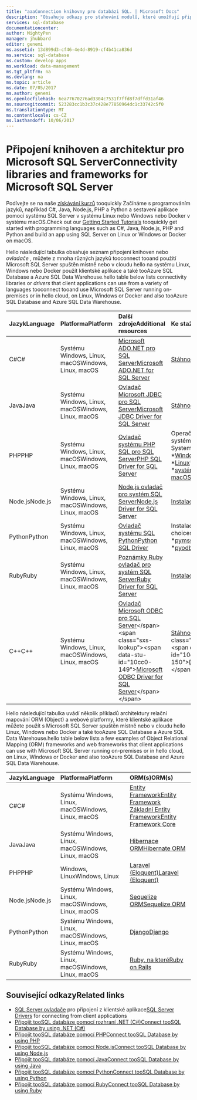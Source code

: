 ```yaml
---
title: "aaaConnection knihovny pro databázi SQL. | Microsoft Docs"
description: "Obsahuje odkazy pro stahování modulů, které umožňují připojení tooSQL Server a databáze SQL z mnoha rozličných programovacích jazyků klienta. moduly Hello vydávají hello komunitou nebo společností Microsoft."
services: sql-database
documentationcenter: 
author: MightyPen
manager: jhubbard
editor: genemi
ms.assetid: 13d899d3-cf46-4e4d-8919-cf4b41ca836d
ms.service: sql-database
ms.custom: develop apps
ms.workload: data-management
ms.tgt_pltfrm: na
ms.devlang: na
ms.topic: article
ms.date: 07/05/2017
ms.author: genemi
ms.openlocfilehash: 6ea77670276ad3304c7531f7ffd8f7dffd31af46
ms.sourcegitcommit: 523283cc1b3c37c428e77850964dc1c33742c5f0
ms.translationtype: MT
ms.contentlocale: cs-CZ
ms.lasthandoff: 10/06/2017
---
```

# <a name="connectivity-libraries-and-frameworks-for-microsoft-sql-server"></a><span data-ttu-id="10cc0-104">Připojení knihoven a architektur pro Microsoft SQL Server</span><span class="sxs-lookup"><span data-stu-id="10cc0-104">Connectivity libraries and frameworks for Microsoft SQL Server</span></span>

<span data-ttu-id="10cc0-105">Podívejte se na naše [získávání kurzů](http://aka.ms/sqldev) tooquickly Začínáme s programováním jazyků, například C#, Java, Node.js, PHP a Python a sestavení aplikace pomocí systému SQL Server v systému Linux nebo Windows nebo Docker v systému macOS.</span><span class="sxs-lookup"><span data-stu-id="10cc0-105">Check out our [Getting Started Tutorials](http://aka.ms/sqldev) tooquickly get started with programming languages such as C#, Java, Node.js, PHP and Python and build an app using SQL Server on Linux or Windows or Docker on macOS.</span></span>

<span data-ttu-id="10cc0-106">Hello následující tabulka obsahuje seznam připojení knihoven nebo *ovladače* , můžete z mnoha různých jazyků tooconnect tooand použití Microsoft SQL Server spuštěn místně nebo v cloudu hello na systému Linux, Windows nebo Docker použít klientské aplikace a také tooAzure SQL Database a Azure SQL Data Warehouse.</span><span class="sxs-lookup"><span data-stu-id="10cc0-106">hello table below lists connectivity libraries or *drivers* that client applications can use from a variety of languages tooconnect tooand use Microsoft SQL Server running on-premises or in hello cloud, on Linux, Windows or Docker and also tooAzure SQL Database and Azure SQL Data Warehouse.</span></span> 

| <span data-ttu-id="10cc0-107">Jazyk</span><span class="sxs-lookup"><span data-stu-id="10cc0-107">Language</span></span> | <span data-ttu-id="10cc0-108">Platforma</span><span class="sxs-lookup"><span data-stu-id="10cc0-108">Platform</span></span> | <span data-ttu-id="10cc0-109">Další zdroje</span><span class="sxs-lookup"><span data-stu-id="10cc0-109">Additional resources</span></span> | <span data-ttu-id="10cc0-110">Ke stažení</span><span class="sxs-lookup"><span data-stu-id="10cc0-110">Download</span></span> | <span data-ttu-id="10cc0-111">Začínáme</span><span class="sxs-lookup"><span data-stu-id="10cc0-111">Get Started</span></span> |
| :-- | :-- | :-- | :-- | :-- |
| <span data-ttu-id="10cc0-112">C#</span><span class="sxs-lookup"><span data-stu-id="10cc0-112">C#</span></span> | <span data-ttu-id="10cc0-113">Systému Windows, Linux, macOS</span><span class="sxs-lookup"><span data-stu-id="10cc0-113">Windows, Linux, macOS</span></span> | [<span data-ttu-id="10cc0-114">Microsoft ADO.NET pro SQL Server</span><span class="sxs-lookup"><span data-stu-id="10cc0-114">Microsoft ADO.NET for SQL Server</span></span>](https://docs.microsoft.com/sql/connect/ado-net/microsoft-ado-net-for-sql-server) | [<span data-ttu-id="10cc0-115">Stáhnout</span><span class="sxs-lookup"><span data-stu-id="10cc0-115">Download</span></span>](https://www.microsoft.com/net/download/) | [<span data-ttu-id="10cc0-116">Začínáme</span><span class="sxs-lookup"><span data-stu-id="10cc0-116">Get Started</span></span>](https://www.microsoft.com/en-us/sql-server/developer-get-started/csharp/ubuntu)
| <span data-ttu-id="10cc0-117">Java</span><span class="sxs-lookup"><span data-stu-id="10cc0-117">Java</span></span> | <span data-ttu-id="10cc0-118">Systému Windows, Linux, macOS</span><span class="sxs-lookup"><span data-stu-id="10cc0-118">Windows, Linux, macOS</span></span> | [<span data-ttu-id="10cc0-119">Ovladač Microsoft JDBC pro SQL Server</span><span class="sxs-lookup"><span data-stu-id="10cc0-119">Microsoft JDBC Driver for SQL Server</span></span>](http://msdn.microsoft.com/library/mt484311.aspx) | [<span data-ttu-id="10cc0-120">Stáhnout</span><span class="sxs-lookup"><span data-stu-id="10cc0-120">Download</span></span>](https://go.microsoft.com/fwlink/?linkid=852460) |  [<span data-ttu-id="10cc0-121">Začínáme</span><span class="sxs-lookup"><span data-stu-id="10cc0-121">Get Started</span></span>](https://www.microsoft.com/en-us/sql-server/developer-get-started/java/ubuntu)
| <span data-ttu-id="10cc0-122">PHP</span><span class="sxs-lookup"><span data-stu-id="10cc0-122">PHP</span></span> | <span data-ttu-id="10cc0-123">Systému Windows, Linux, macOS</span><span class="sxs-lookup"><span data-stu-id="10cc0-123">Windows, Linux, macOS</span></span>| [<span data-ttu-id="10cc0-124">Ovladač systému PHP SQL pro SQL Server</span><span class="sxs-lookup"><span data-stu-id="10cc0-124">PHP SQL Driver for SQL Server</span></span>](http://msdn.microsoft.com/library/dn865013.aspx) | <span data-ttu-id="10cc0-125">Operační systém:</span><span class="sxs-lookup"><span data-stu-id="10cc0-125">Operating System:</span></span> <br/> <span data-ttu-id="10cc0-126">\*[Windows](https://www.microsoft.com/download/details.aspx?id=20098)</span><span class="sxs-lookup"><span data-stu-id="10cc0-126">\* [Windows](https://www.microsoft.com/download/details.aspx?id=20098)</span></span> <br/> <span data-ttu-id="10cc0-127">\*[Linux](https://github.com/Microsoft/msphpsql/tree/dev#install-unix)</span><span class="sxs-lookup"><span data-stu-id="10cc0-127">\* [Linux](https://github.com/Microsoft/msphpsql/tree/dev#install-unix)</span></span> <br/> <span data-ttu-id="10cc0-128">\*[systému macOS](https://github.com/Microsoft/msphpsql/tree/dev#install-unix)</span><span class="sxs-lookup"><span data-stu-id="10cc0-128">\* [macOS](https://github.com/Microsoft/msphpsql/tree/dev#install-unix)</span></span> |  [<span data-ttu-id="10cc0-129">Začínáme</span><span class="sxs-lookup"><span data-stu-id="10cc0-129">Get Started</span></span>](https://www.microsoft.com/en-us/sql-server/developer-get-started/php/ubuntu)
| <span data-ttu-id="10cc0-130">Node.js</span><span class="sxs-lookup"><span data-stu-id="10cc0-130">Node.js</span></span> | <span data-ttu-id="10cc0-131">Systému Windows, Linux, macOS</span><span class="sxs-lookup"><span data-stu-id="10cc0-131">Windows, Linux, macOS</span></span> | [<span data-ttu-id="10cc0-132">Node.js ovladač pro systém SQL Server</span><span class="sxs-lookup"><span data-stu-id="10cc0-132">Node.js Driver for SQL Server</span></span>](http://msdn.microsoft.com/library/mt652093.aspx) | [<span data-ttu-id="10cc0-133">Instalace</span><span class="sxs-lookup"><span data-stu-id="10cc0-133">Install</span></span>](https://msdn.microsoft.com/library/mt652094.aspx) |  [<span data-ttu-id="10cc0-134">Začínáme</span><span class="sxs-lookup"><span data-stu-id="10cc0-134">Get Started</span></span>](https://www.microsoft.com/en-us/sql-server/developer-get-started/node/ubuntu)
| <span data-ttu-id="10cc0-135">Python</span><span class="sxs-lookup"><span data-stu-id="10cc0-135">Python</span></span> | <span data-ttu-id="10cc0-136">Systému Windows, Linux, macOS</span><span class="sxs-lookup"><span data-stu-id="10cc0-136">Windows, Linux, macOS</span></span> | [<span data-ttu-id="10cc0-137">Ovladač systému SQL Python</span><span class="sxs-lookup"><span data-stu-id="10cc0-137">Python SQL Driver</span></span>](http://msdn.microsoft.com/library/mt652092.aspx) | <span data-ttu-id="10cc0-138">Instalace volby:</span><span class="sxs-lookup"><span data-stu-id="10cc0-138">Install choices:</span></span> <br/> <span data-ttu-id="10cc0-139">\*[pymssql](https://msdn.microsoft.com/library/mt694094.aspx)</span><span class="sxs-lookup"><span data-stu-id="10cc0-139">\* [pymssql](https://msdn.microsoft.com/library/mt694094.aspx)</span></span> <br/> <span data-ttu-id="10cc0-140">\*[pyodbc](http://msdn.microsoft.com/library/mt763257.aspx)</span><span class="sxs-lookup"><span data-stu-id="10cc0-140">\* [pyodbc](http://msdn.microsoft.com/library/mt763257.aspx)</span></span> |  [<span data-ttu-id="10cc0-141">Začínáme</span><span class="sxs-lookup"><span data-stu-id="10cc0-141">Get Started</span></span>](https://www.microsoft.com/en-us/sql-server/developer-get-started/python/ubuntu)
| <span data-ttu-id="10cc0-142">Ruby</span><span class="sxs-lookup"><span data-stu-id="10cc0-142">Ruby</span></span> | <span data-ttu-id="10cc0-143">Systému Windows, Linux, macOS</span><span class="sxs-lookup"><span data-stu-id="10cc0-143">Windows, Linux, macOS</span></span> | [<span data-ttu-id="10cc0-144">Poznámky Ruby ovladač pro systém SQL Server</span><span class="sxs-lookup"><span data-stu-id="10cc0-144">Ruby Driver for SQL Server</span></span>](http://msdn.microsoft.com/library/mt691981.aspx) | [<span data-ttu-id="10cc0-145">Instalace</span><span class="sxs-lookup"><span data-stu-id="10cc0-145">Install</span></span>](https://msdn.microsoft.com/library/mt711041.aspx) | [<span data-ttu-id="10cc0-146">Začínáme</span><span class="sxs-lookup"><span data-stu-id="10cc0-146">Get Started</span></span>](https://www.microsoft.com/en-us/sql-server/developer-get-started/ruby/ubuntu)
| <span data-ttu-id="10cc0-147">C++</span><span class="sxs-lookup"><span data-stu-id="10cc0-147">C++</span></span> | <span data-ttu-id="10cc0-148">Systému Windows, Linux, macOS</span><span class="sxs-lookup"><span data-stu-id="10cc0-148">Windows, Linux, macOS</span></span> | <span data-ttu-id="10cc0-149">[Ovladač Microsoft ODBC pro SQL Server](https://msdn.microsoft.com/en-us/library/mt654048(v=sql.1).aspx)</span><span class="sxs-lookup"><span data-stu-id="10cc0-149">[Microsoft ODBC Driver for SQL Server](https://msdn.microsoft.com/en-us/library/mt654048(v=sql.1).aspx)</span></span> | <span data-ttu-id="10cc0-150">[Stáhnout](https://msdn.microsoft.com/en-us/library/mt654048(v=sql.1).aspx)</span><span class="sxs-lookup"><span data-stu-id="10cc0-150">[Download](https://msdn.microsoft.com/en-us/library/mt654048(v=sql.1).aspx)</span></span> |  

<span data-ttu-id="10cc0-151">Hello následující tabulka uvádí několik příkladů architektury relační mapování ORM (Object) a webové platformy, které klientské aplikace můžete použít s Microsoft SQL Server spuštěn místně nebo v cloudu hello Linux, Windows nebo Docker a také tooAzure SQL Database a Azure SQL Data Warehouse.</span><span class="sxs-lookup"><span data-stu-id="10cc0-151">hello table below lists a few examples of Object Relational Mapping (ORM) frameworks and web frameworks that client applications can use with Microsoft SQL Server running on-premises or in hello cloud, on Linux, Windows or Docker and also tooAzure SQL Database and Azure SQL Data Warehouse.</span></span> 

| <span data-ttu-id="10cc0-152">Jazyk</span><span class="sxs-lookup"><span data-stu-id="10cc0-152">Language</span></span> | <span data-ttu-id="10cc0-153">Platforma</span><span class="sxs-lookup"><span data-stu-id="10cc0-153">Platform</span></span> | <span data-ttu-id="10cc0-154">ORM(s)</span><span class="sxs-lookup"><span data-stu-id="10cc0-154">ORM(s)</span></span> |
| :-- | :-- | :-- |
| <span data-ttu-id="10cc0-155">C#</span><span class="sxs-lookup"><span data-stu-id="10cc0-155">C#</span></span> | <span data-ttu-id="10cc0-156">Systému Windows, Linux, macOS</span><span class="sxs-lookup"><span data-stu-id="10cc0-156">Windows, Linux, macOS</span></span> | [<span data-ttu-id="10cc0-157">Entity Framework</span><span class="sxs-lookup"><span data-stu-id="10cc0-157">Entity Framework</span></span>](https://docs.microsoft.com/en-us/ef)<br>[<span data-ttu-id="10cc0-158">Základní Entity Framework</span><span class="sxs-lookup"><span data-stu-id="10cc0-158">Entity Framework Core</span></span>](https://docs.microsoft.com/en-us/ef/core/index) |
| <span data-ttu-id="10cc0-159">Java</span><span class="sxs-lookup"><span data-stu-id="10cc0-159">Java</span></span> | <span data-ttu-id="10cc0-160">Systému Windows, Linux, macOS</span><span class="sxs-lookup"><span data-stu-id="10cc0-160">Windows, Linux, macOS</span></span> |[<span data-ttu-id="10cc0-161">Hibernace ORM</span><span class="sxs-lookup"><span data-stu-id="10cc0-161">Hibernate ORM</span></span>](http://hibernate.org/orm)|
| <span data-ttu-id="10cc0-162">PHP</span><span class="sxs-lookup"><span data-stu-id="10cc0-162">PHP</span></span> | <span data-ttu-id="10cc0-163">Windows, Linux</span><span class="sxs-lookup"><span data-stu-id="10cc0-163">Windows, Linux</span></span> | [<span data-ttu-id="10cc0-164">Laravel (Eloquent)</span><span class="sxs-lookup"><span data-stu-id="10cc0-164">Laravel (Eloquent)</span></span>](https://laravel.com/docs/5.0/eloquent) |
| <span data-ttu-id="10cc0-165">Node.js</span><span class="sxs-lookup"><span data-stu-id="10cc0-165">Node.js</span></span> | <span data-ttu-id="10cc0-166">Systému Windows, Linux, macOS</span><span class="sxs-lookup"><span data-stu-id="10cc0-166">Windows, Linux, macOS</span></span> | [<span data-ttu-id="10cc0-167">Sequelize ORM</span><span class="sxs-lookup"><span data-stu-id="10cc0-167">Sequelize ORM</span></span>](http://docs.sequelizejs.com) |
| <span data-ttu-id="10cc0-168">Python</span><span class="sxs-lookup"><span data-stu-id="10cc0-168">Python</span></span> | <span data-ttu-id="10cc0-169">Systému Windows, Linux, macOS</span><span class="sxs-lookup"><span data-stu-id="10cc0-169">Windows, Linux, macOS</span></span> |[<span data-ttu-id="10cc0-170">Django</span><span class="sxs-lookup"><span data-stu-id="10cc0-170">Django</span></span>](https://www.djangoproject.com/) |
| <span data-ttu-id="10cc0-171">Ruby</span><span class="sxs-lookup"><span data-stu-id="10cc0-171">Ruby</span></span> | <span data-ttu-id="10cc0-172">Systému Windows, Linux, macOS</span><span class="sxs-lookup"><span data-stu-id="10cc0-172">Windows, Linux, macOS</span></span> | [<span data-ttu-id="10cc0-173">Ruby, na které</span><span class="sxs-lookup"><span data-stu-id="10cc0-173">Ruby on Rails</span></span>](http://rubyonrails.org/) |

## <a name="related-links"></a><span data-ttu-id="10cc0-174">Související odkazy</span><span class="sxs-lookup"><span data-stu-id="10cc0-174">Related links</span></span>
- <span data-ttu-id="10cc0-175">[SQL Server ovladače](http://msdn.microsoft.com/library/mt654049.aspx) pro připojení z klientské aplikace</span><span class="sxs-lookup"><span data-stu-id="10cc0-175">[SQL Server Drivers](http://msdn.microsoft.com/library/mt654049.aspx) for connecting from client applications</span></span>
- [<span data-ttu-id="10cc0-176">Připojit tooSQL databáze pomocí rozhraní .NET (C#)</span><span class="sxs-lookup"><span data-stu-id="10cc0-176">Connect tooSQL Database by using .NET (C#)</span></span>](sql-database-connect-query-dotnet.md)
- [<span data-ttu-id="10cc0-177">Připojit tooSQL databáze pomocí PHP</span><span class="sxs-lookup"><span data-stu-id="10cc0-177">Connect tooSQL Database by using PHP</span></span>](sql-database-connect-query-php.md)
- [<span data-ttu-id="10cc0-178">Připojit tooSQL databáze pomocí Node.js</span><span class="sxs-lookup"><span data-stu-id="10cc0-178">Connect tooSQL Database by using Node.js</span></span>](sql-database-connect-query-nodejs.md)
- [<span data-ttu-id="10cc0-179">Připojit tooSQL databáze pomocí Java</span><span class="sxs-lookup"><span data-stu-id="10cc0-179">Connect tooSQL Database by using Java</span></span>](sql-database-connect-query-java.md)
- [<span data-ttu-id="10cc0-180">Připojit tooSQL databáze pomocí Python</span><span class="sxs-lookup"><span data-stu-id="10cc0-180">Connect tooSQL Database by using Python</span></span>](sql-database-connect-query-python.md)
- [<span data-ttu-id="10cc0-181">Připojit tooSQL databáze pomocí Ruby</span><span class="sxs-lookup"><span data-stu-id="10cc0-181">Connect tooSQL Database by using Ruby</span></span>](sql-database-connect-query-ruby.md)

